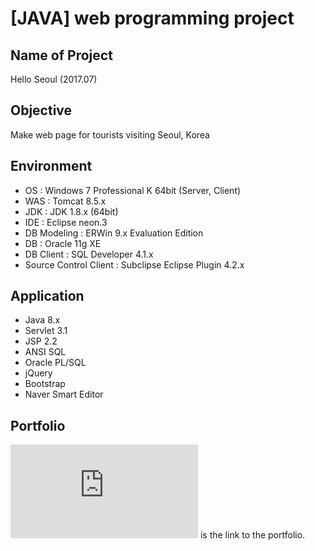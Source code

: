 # [JAVA] web programming project

## Name of Project
Hello Seoul (2017.07)

## Objective
Make web page for tourists visiting Seoul, Korea

## Environment
- OS : Windows 7 Professional K 64bit (Server, Client)
- WAS : Tomcat 8.5.x
- JDK : JDK 1.8.x (64bit)
- IDE : Eclipse neon.3
- DB Modeling : ERWin 9.x Evaluation Edition
- DB : Oracle 11g XE
- DB Client : SQL Developer 4.1.x
- Source Control Client : Subclipse Eclipse Plugin 4.2.x

## Application
- Java 8.x
- Servlet 3.1
- JSP 2.2
- ANSI SQL
- Oracle PL/SQL
- jQuery
- Bootstrap
- Naver Smart Editor

## Portfolio
![Here](https://github.com/yooonjiwon/Web/blob/master/%ED%8F%AC%ED%8A%B8%ED%8F%B4%EB%A6%AC%EC%98%A4_%EC%9C%A4%EC%A7%80%EC%9B%90.pdf) is the link to the portfolio.
